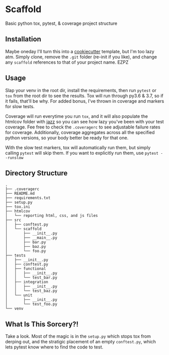 # Scaffold
Basic python tox, pytest, & coverage project structure

## Installation
Maybe oneday I'll turn this into a [cookiecutter](https://github.com/audreyr/cookiecutter) template, but I'm too lazy atm.
Simply clone, remove the `.git` folder (re-init if you like), and change any `scaffold` references to that of your
project name. EZPZ

## Usage
Slap your venv in the root dir, install the requirements, then run `pytest` or `tox` from the root dir to see the
results. Tox will run through py3.6 & 3.7, so if it fails, that'll be why. For added bonus, I've thrown in coverage and
markers for slow tests.

Coverage will run everytime you run `tox`, and it will also populate the htmlcov folder with
[jazz](https://www.youtube.com/watch?v=xuPSIbABYVU) so you can see how lazy you've been with your test coverage. Fee
free to check the `.coveragerc` to see adjustable failure rates for coverage. Additionally, coverage aggregates across
all the specified python versions, so your body better be ready for that one.

 With the slow test markers, tox will automatically run them, but simply calling `pytest` will skip them. If you want to
 explicitly run them, use `pytest --runslow` 


## Directory Structure
```
.
├── .coveragerc
├── README.md
├── requirements.txt
├── setup.py
├── tox.ini
├── htmlcov
│   └── reporting html, css, and js files
├── src
│   ├── conftest.py
│   └── scaffold
│       ├── __init__.py
│       ├── __main__.py
│       ├── bar.py
│       ├── baz.py
│       └── foo.py
├── tests
│   ├── __init__.py
│   ├── conftest.py
│   ├── functional
│   │   ├── __init__.py
│   │   └── test_bar.py 
│   ├── integration
│   │   ├── __init__.py
│   │   └── test_baz.py
│   └── unit
│       ├── __init__.py
│       └── test_foo.py
└── venv        
```


## What Is This Sorcery?!
Take a look. Most of the magic is in the `setup.py` which stops tox from derping out, and the stratigic placement of an
empty `conftest.py`, which lets pytest know where to find the code to test.
